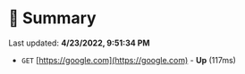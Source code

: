 # 📖 Summary
Last updated: **4/23/2022, 9:51:34 PM**

- `GET` [https://google.com](https://google.com) - **Up** (117ms)
